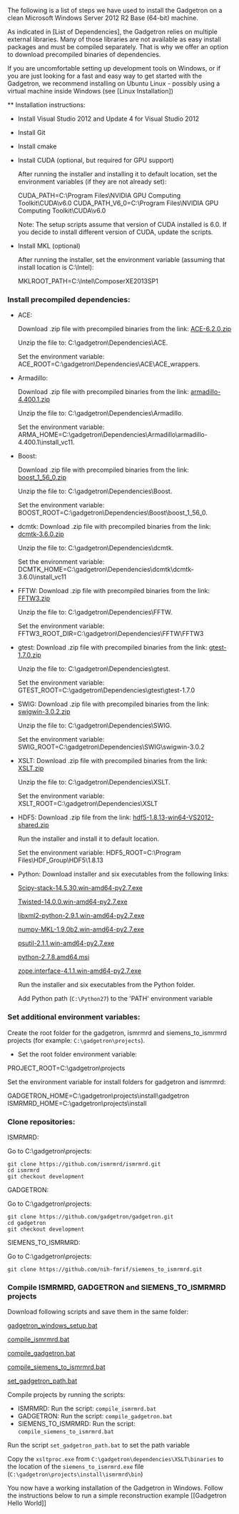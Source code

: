 
The following is a list of steps we have used to install the Gadgetron on a clean Microsoft Windows Server 2012 R2 Base (64-bit) machine.

As indicated in [List of Dependencies], the Gadgetron relies on multiple external libraries. Many of those libraries are not available as easy install packages and must be compiled separately. That is why we offer an option to download precompiled binaries of dependencies. 

If you are uncomfortable setting up development tools on Windows, or if you are just looking for a fast and easy way to get started with the Gadgetron, we recommend installing on Ubuntu Linux - possibly using a virtual machine inside Windows (see [Linux Installation])

** Installation instructions:

- Install Visual Studio 2012 and Update 4 for Visual Studio 2012

- Install Git

- Install cmake

- Install CUDA (optional, but required for GPU support)

    After running the installer and installing it to default location, set the environment variables (if they are not already set):

    CUDA_PATH=C:\Program Files\NVIDIA GPU Computing Toolkit\CUDA\v6.0
    CUDA_PATH_V6_0=C:\Program Files\NVIDIA GPU Computing Toolkit\CUDA\v6.0

    Note: The setup scripts assume that version of CUDA installed is 6.0. If you decide to install different version of CUDA, update the scripts.

- Install MKL (optional)

    After running the installer, set the environment variable (assuming that install location is C:\Intel):

    MKLROOT_PATH=C:\Intel\ComposerXE2013SP1

### Install precompiled dependencies:

- ACE:

    Download .zip file with precompiled binaries from the link: [ACE-6.2.0.zip](https://s3.amazonaws.com/install-gadgetron/Dependencies/ACE/zip/ACE-6.2.0.zip)

    Unzip the file to: C:\gadgetron\Dependencies\ACE.

    Set the environment variable: ACE_ROOT=C:\gadgetron\Dependencies\ACE\ACE_wrappers.

- Armadillo:

    Download .zip file with precompiled binaries from the link: [armadillo-4.400.1.zip](https://s3.amazonaws.com/install-gadgetron/Dependencies/Armadillo/zip/armadillo-4.400.1.zip)
    
    Unzip the file to: C:\gadgetron\Dependencies\Armadillo.
    
    Set the environment variable: ARMA_HOME=C:\gadgetron\Dependencies\Armadillo\armadillo-4.400.1\install_vc11.

- Boost:
    
    Download .zip file with precompiled binaries from the link: [boost_1_56_0.zip](https://s3.amazonaws.com/install-gadgetron/Dependencies/Boost/zip/boost_1_56_0.zip)
    
    Unzip the file to: C:\gadgetron\Dependencies\Boost.
    
    Set the environment variable: BOOST_ROOT=C:\gadgetron\Dependencies\Boost\boost_1_56_0.

- dcmtk:
    Download .zip file with precompiled binaries from the link: [dcmtk-3.6.0.zip](https://s3.amazonaws.com/install-gadgetron/Dependencies/dcmtk/zip/dcmtk-3.6.0.zip)
    
    Unzip the file to: C:\gadgetron\Dependencies\dcmtk.
    
    Set the environment variable: DCMTK_HOME=C:\gadgetron\Dependencies\dcmtk\dcmtk-3.6.0\install_vc11

- FFTW:
    Download .zip file with precompiled binaries from the link: [FFTW3.zip](https://s3.amazonaws.com/install-gadgetron/Dependencies/FFTW/zip/FFTW3.zip)
    
    Unzip the file to: C:\gadgetron\Dependencies\FFTW.
    
    Set the environment variable: FFTW3_ROOT_DIR=C:\gadgetron\Dependencies\FFTW\FFTW3

- gtest:
    Download .zip file with precompiled binaries from the link: [gtest-1.7.0.zip](https://s3.amazonaws.com/install-gadgetron/Dependencies/gtest/zip/gtest-1.7.0.zip)
    
    Unzip the file to: C:\gadgetron\Dependencies\gtest.
    
    Set the environment variable: GTEST_ROOT=C:\gadgetron\Dependencies\gtest\gtest-1.7.0

- SWIG:
    Download .zip file with precompiled binaries from the link: [swigwin-3.0.2.zip](https://s3.amazonaws.com/install-gadgetron/Dependencies/SWIG/swigwin-3.0.2.zip)
    
    Unzip the file to: C:\gadgetron\Dependencies\SWIG.
    
    Set the environment variable: SWIG_ROOT=C:\gadgetron\Dependencies\SWIG\swigwin-3.0.2

- XSLT:
    Download .zip file with precompiled binaries from the link: [XSLT.zip](https://s3.amazonaws.com/install-gadgetron/Dependencies/XSLT/zip/XSLT.zip)
    
    Unzip the file to: C:\gadgetron\Dependencies\XSLT.
    
    Set the environment variable: XSLT_ROOT=C:\gadgetron\Dependencies\XSLT

- HDF5:
    Download .zip file from the link: [hdf5-1.8.13-win64-VS2012-shared.zip](https://s3.amazonaws.com/install-gadgetron/Dependencies/HDF5/hdf5-1.8.13-win64-VS2012-shared.zip)
    
    Run the installer and install it to default location.
    
    Set the environment variable: HDF5_ROOT=C:\Program Files\HDF_Group\HDF5\1.8.13

- Python:
    Download installer and six executables from the following links:

    [Scipy-stack-14.5.30.win-amd64-py2.7.exe](https://s3.amazonaws.com/install-gadgetron/Dependencies/Python/Scipy-stack-14.5.30.win-amd64-py2.7.exe)

    [Twisted-14.0.0.win-amd64-py2.7.exe](https://s3.amazonaws.com/install-gadgetron/Dependencies/Python/Twisted-14.0.0.win-amd64-py2.7.exe)

    [libxml2-python-2.9.1.win-amd64-py2.7.exe](https://s3.amazonaws.com/install-gadgetron/Dependencies/Python/libxml2-python-2.9.1.win-amd64-py2.7.exe)

    [numpy-MKL-1.9.0b2.win-amd64-py2.7.exe](https://s3.amazonaws.com/install-gadgetron/Dependencies/Python/numpy-MKL-1.9.0b2.win-amd64-py2.7.exe)

    [psutil-2.1.1.win-amd64-py2.7.exe](https://s3.amazonaws.com/install-gadgetron/Dependencies/Python/psutil-2.1.1.win-amd64-py2.7.exe)

    [python-2.7.8.amd64.msi](https://s3.amazonaws.com/install-gadgetron/Dependencies/Python/python-2.7.8.amd64.msi)

    [zope.interface-4.1.1.win-amd64-py2.7.exe](https://s3.amazonaws.com/install-gadgetron/Dependencies/Python/zope.interface-4.1.1.win-amd64-py2.7.exe)

    Run the installer and six executables from the Python folder.
    
    Add Python path (```C:\Python27```) to the 'PATH' environment variable


### Set additional environment variables:

Create the root folder for the gadgetron, ismrmrd and siemens_to_ismrmrd projects 
(for example: ```C:\gadgetron\projects```).

- Set the root folder environment variable:
 
PROJECT_ROOT=C:\gadgetron\projects

Set the environment variable for install folders for gadgetron and ismrmrd:

GADGETRON_HOME=C:\gadgetron\projects\install\gadgetron
ISMRMRD_HOME=C:\gadgetron\projects\install

### Clone repositories:

ISMRMRD:

Go to C:\gadgetron\projects:
```
git clone https://github.com/ismrmrd/ismrmrd.git
cd ismrmrd
git checkout development
```
GADGETRON:

Go to C:\gadgetron\projects:
```
git clone https://github.com/gadgetron/gadgetron.git
cd gadgetron
git checkout development
```
SIEMENS_TO_ISMRMRD:

Go to C:\gadgetron\projects:
```
git clone https://github.com/nih-fmrif/siemens_to_ismrmrd.git
```

### Compile ISMRMRD, GADGETRON and SIEMENS_TO_ISMRMRD projects

Download following scripts and save them in the same folder:

[gadgetron_windows_setup.bat](https://s3.amazonaws.com/install-gadgetron/gadgetronScripts/gadgetron_windows_setup.bat)

[compile_ismrmrd.bat](https://s3.amazonaws.com/install-gadgetron/gadgetronScripts/compile_ismrmrd.bat)

[compile_gadgetron.bat](https://s3.amazonaws.com/install-gadgetron/gadgetronScripts/compile_gadgetron.bat)

[compile_siemens_to_ismrmrd.bat](https://s3.amazonaws.com/install-gadgetron/gadgetronScripts/compile_siemens_to_ismrmrd.bat)

[set_gadgetron_path.bat](https://s3.amazonaws.com/install-gadgetron/gadgetronScripts/set_gadgetron_path.bat)

Compile projects by running the scripts:
- ISMRMRD: Run the script: ```compile_ismrmrd.bat```
- GADGETRON: Run the script: ```compile_gadgetron.bat```
- SIEMENS_TO_ISMRMRD: Run the script: ```compile_siemens_to_ismrmrd.bat```

Run the script ```set_gadgetron_path.bat``` to set the path variable

Copy the ```xsltproc.exe``` from ```C:\gadgetron\dependencies\XSLT\binaries``` to the location of the ```siemens_to_ismrmrd.exe``` file (```C:\gadgetron\projects\install\ismrmrd\bin```)

You now have a working installation of the Gadgetron in Windows. Follow the instructions below to run a simple reconstruction example [[Gadgetron Hello World]]